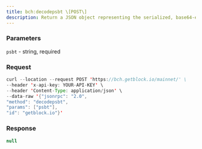 ```yaml
---
title: bch:decodepsbt \[POST\]
description: Return a JSON object representing the serialized, base64-encodedpartially signed Bitcoin transaction.
---
```


### Parameters


`psbt` - string, required

### Request

``` java
curl --location --request POST 'https://bch.getblock.io/mainnet/' \ 
--header 'x-api-key: YOUR-API-KEY' \ 
--header 'Content-Type: application/json' \ 
--data-raw '{"jsonrpc": "2.0",
"method": "decodepsbt",
"params": ["psbt"],
"id": "getblock.io"}'
```

###  Response

``` java
null
```

